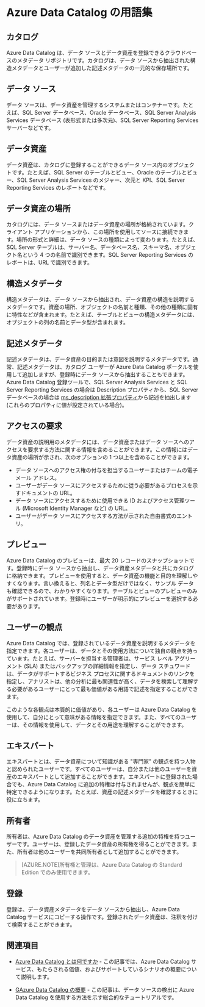 <properties
   pageTitle="Azure Data Catalog の用語集"
   description="Azure Data Catalog の用語集"
   services="data-catalog"
   documentationCenter=""
   authors="steelanddata"
   manager="NA"
   editor=""
   tags=""/>
<tags
   ms.service="data-catalog"
   ms.devlang="NA"
   ms.topic="article"
   ms.tgt_pltfrm="NA"
   ms.workload="data-catalog"
   ms.date="07/31/2015"
   ms.author="maroche"/>

# Azure Data Catalog の用語集

## カタログ

Azure Data Catalog は、データ ソースとデータ資産を登録できるクラウドベースのメタデータ リポジトリです。カタログは、データ ソースから抽出された構造メタデータとユーザーが追加した記述メタデータの一元的な保存場所です。

## データ ソース

データ ソースは、データ資産を管理するシステムまたはコンテナーです。たとえば、SQL Server データベース、Oracle データベース、SQL Server Analysis Services データベース (表形式または多次元)、SQL Server Reporting Services サーバーなどです。

## データ資産

データ資産は、カタログに登録することができるデータ ソース内のオブジェクトです。たとえば、SQL Server のテーブルとビュー、Oracle のテーブルとビュー、SQL Server Analysis Services のメジャー、次元と KPI、SQL Server Reporting Services のレポートなどです。

## データ資産の場所

カタログには、データ ソースまたはデータ資産の場所が格納されています。クライアント アプリケーションから、この場所を使用してソースに接続できます。場所の形式と詳細は、データ ソースの種類によって変わります。たとえば、SQL Server テーブルは、サーバー名、データベース名、スキーマ名、オブジェクト名という 4 つの名前で識別できます。SQL Server Reporting Services のレポートは、URL で識別できます。

## 構造メタデータ

構造メタデータは、データ ソースから抽出され、データ資産の構造を説明するメタデータです。資産の場所、オブジェクトの名前と種類、その他の種類に固有に特性などが含まれます。たとえば、テーブルとビューの構造メタデータには、オブジェクトの列の名前とデータ型が含まれます。

## 記述メタデータ

記述メタデータは、データ資産の目的または意図を説明するメタデータです。通常、記述メタデータは、カタログ ユーザーが Azure Data Catalog ポータルを使用して追加しますが、登録時にデータ ソースから抽出することもできます。Azure Data Catalog 登録ツールで、SQL Server Analysis Services と SQL Server Reporting Services の場合は Description プロパティから、SQL Server データベースの場合は [ms\_description 拡張プロパティ](https://technet.microsoft.com/library/ms190243.aspx)から記述を抽出します (これらのプロパティに値が設定されている場合)。

## アクセスの要求

データ資産の説明用のメタデータには、データ資産またはデータ ソースへのアクセスを要求する方法に関する情報を含めることができます。この情報にはデータ資産の場所が示され、次のオプションの 1 つ以上を含めることができます。

- データ ソースへのアクセス権の付与を担当するユーザーまたはチームの電子メール アドレス。
- ユーザーがデータ ソースにアクセスするために従う必要があるプロセスを示すドキュメントの URL。
- データ ソースにアクセスするために使用できる ID およびアクセス管理ツール (Microsoft Identity Manager など) の URL。
- ユーザーがデータ ソースにアクセスする方法が示された自由書式のエントリ。

## プレビュー

Azure Data Catalog のプレビューは、最大 20 レコードのスナップショットです。登録時にデータ ソースから抽出し、データ資産メタデータと共にカタログに格納できます。プレビューを使用すると、データ資産の機能と目的を理解しやすくなります。言い換えると、列名とデータ型だけではなく、サンプル データも確認できるので、わかりやすくなります。テーブルとビューのプレビューのみがサポートされています。登録時にユーザーが明示的にプレビューを選択する必要があります。

## ユーザーの観点

Azure Data Catalog では、登録されているデータ資産を説明するメタデータを指定できます。各ユーザーは、データとその使用方法について独自の観点を持っています。たとえば、サーバーを担当する管理者は、サービス レベル アグリーメント (SLA) またはバックアップの詳細情報を指定し、データ スチュワードは、データがサポートするビジネス プロセスに関するドキュメントのリンクを指定し、アナリストは、他の分析に最も関連性が高く、データを検索して理解する必要があるユーザーにとって最も価値がある用語で記述を指定することができます。

このような各観点は本質的に価値があり、各ユーザーは Azure Data Catalog を使用して、自分にとって意味がある情報を指定できます。また、すべてのユーザーは、その情報を使用して、データとその用途を理解することができます。

## エキスパート

エキスパートとは、データ資産について知識がある "専門家" の観点を持つ人物と認められたユーザーです。すべてのユーザーは、自分または他のユーザーを資産のエキスパートとして追加することができます。エキスパートに登録された場合でも、Azure Data Catalog に追加の特権は付与されませんが、観点を簡単に特定できるようになります。たとえば、資産の記述メタデータを確認するときに役に立ちます。

## 所有者

所有者は、Azure Data Catalog のデータ資産を管理する追加の特権を持つユーザーです。ユーザーは、登録したデータ資産の所有権を得ることができます。また、所有者は他のユーザーを共同所有者として追加することができます。
> [AZURE.NOTE]所有権と管理は、Azure Data Catalog の Standard Edition でのみ使用できます。

## 登録

登録は、データ資産メタデータをデータ ソースから抽出し、Azure Data Catalog サービスにコピーする操作です。登録されたデータ資産は、注釈を付けて検索することができます。

## 関連項目

- [Azure Data Catalog とは何ですか](data-catalog-what-is-data-catalog.md) - この記事では、Azure Data Catalog サービス、もたらされる価値、およびサポートしているシナリオの概要について説明します。
  
- [GAzure Data Catalog の概要](data-catalog-get-started.md) - この記事は、データ ソースの検出に Azure Data Catalog を使用する方法を示す総合的なチュートリアルです。

<!---HONumber=August15_HO6-->